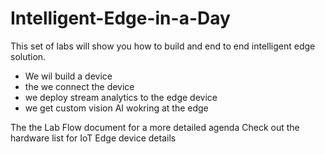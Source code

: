 # Intelligent-Edge-in-a-Day

This set of labs will show you how to build and end to end intelligent edge solution.

- We wil build a device
- the we connect the device
- we deploy stream analytics to the edge device
- we get custom vision AI wokring at the edge

The the Lab Flow document for a more detailed agenda
Check out the hardware list for IoT Edge device details